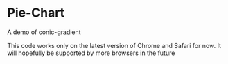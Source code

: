 # Pie-Chart
A demo of conic-gradient

This code works only on the latest version of Chrome and Safari for now. It will hopefully be supported by more browsers in the future

